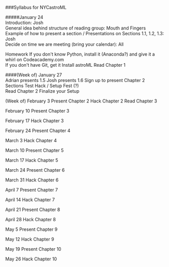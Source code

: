 ###Syllabus for NYCastroML  

#####January 24  
Introduction: Josh  
General idea behind structure of reading group: Mouth and Fingers 
Example of how to present a section / Presentations on Sections 1.1, 1.2, 1.3: Josh   
Decide on time we are meeting (bring your calendar): All  



Homework If you don't know Python, install it (Anaconda?) and give it a whirl on Codeacademy.com   
If you don't have Git, get it Install astroML Read Chapter 1  

####(Week of) January 27  
Adrian presents 1.5 Josh presents 1.6 Sign up to present Chapter 2 Sections Test Hack / Setup Fest (?)  
Read Chapter 2 Finalize your Setup  

(Week of) February 3
Present Chapter 2
Hack Chapter 2 
Read Chapter 3

February 10 Present Chapter 3

February 17 Hack Chapter 3

February 24 Present Chapter 4

March 3 Hack Chapter 4

March 10 Present Chapter 5

March 17 Hack Chapter 5

March 24 Present Chapter 6

March 31 Hack Chapter 6

April 7 Present Chapter 7

April 14 Hack Chapter 7

April 21 Present Chapter 8

April 28 Hack Chapter 8

May 5 Present Chapter 9

May 12 Hack Chapter 9

May 19 Present Chapter 10

May 26 Hack Chapter 10


